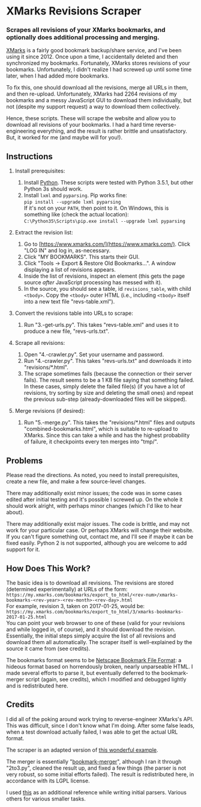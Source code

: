 # XMarks Revisions Scraper

### Scrapes all revisions of your XMarks bookmarks, and optionally does additional processing and merging.

[XMarks](http://xmarks.com/) is a fairly good bookmark backup/share service, and I've been using it since 2012.  Once upon a time, I accidentally deleted and then synchronized my bookmarks.  Fortunately, XMarks stores revisions of your bookmarks.  Unfortunately, I didn't realize I had screwed up until some time later, when I had added more bookmarks.

To fix this, one should download all the revisions, merge all URLs in them, and then re-upload.  Unfortunately, XMarks had 2264 revisions of my bookmarks and a messy JavaScript GUI to download them individually, but not (despite my support request) a way to download them collectively.

Hence, these scripts.  These will scrape the website and allow you to download all revisions of your bookmarks.  I had a hard time reverse-engineering everything, and the result is rather brittle and unsatisfactory.  But, it worked for me (and maybe will for you!).

## Instructions

1. Install prerequisites:
    1. Install [Python](https://www.python.org/downloads/).  These scripts were tested with Python 3.5.1, but other Python 3s should work.
    2. Install `lxml` and `pyparsing`.  Pip works fine:<br/>
    `pip install --upgrade lxml pyparsing`<br/>
    If it's not on your `PATH`, then point to it.  On Windows, this is something like (check the actual location):<br/>
    `C:\Python35\Scripts\pip.exe install --upgrade lxml pyparsing`

2. Extract the revision list:
    1. Go to [https://www.xmarks.com/](https://www.xmarks.com/).  Click "LOG IN" and log in, as-necessary.
    2. Click "MY BOOKMARKS".  This starts their GUI.
    3. Click "Tools -> Export & Restore Old Bookmarks...".  A window displaying a list of revisions appears.
    4. Inside the list of revisions, inspect an element (this gets the page source *after* JavaScript processing has messed with it).
    5. In the source, you should see a table, id `revisions_table`, with child `<tbody>`.  Copy the `<tbody>` outer HTML (i.e., including `<tbody>` itself into a new text file "revs-table.xml").

3. Convert the revisions table into URLs to scrape:
    1. Run "3.-get-urls.py".  This takes "revs-table.xml" and uses it to produce a new file, "revs-urls.txt".

4. Scrape all revisions:
    1. Open "4.-crawler.py".  Set your username and password.
    2. Run "4.-crawler.py".  This takes "revs-urls.txt" and downloads it into "revisions/*.html".
    3. The scrape sometimes fails (because the connection or their server fails).  The result seems to be a 1 KB file saying that something failed.  In these cases, simply delete the failed file(s) (if you have a lot of revisions, try sorting by size and deleting the small ones) and repeat the previous sub-step (already-downloaded files will be skipped).

5. Merge revisions (if desired):

    1. Run "5.-merge.py".  This takes the "revisions/*.html" files and outputs "combined-bookmarks.html", which is suitable to re-upload to XMarks.  Since this can take a while and has the highest probability of failure, it checkpoints every ten merges into "tmp/".

## Problems

Please read the directions.  As noted, you need to install prerequisites, create a new file, and make a few source-level changes.

There may additionally exist minor issues; the code was in some cases edited after initial testing and it's possible I screwed up.  On the whole it should work alright, with perhaps minor changes (which I'd like to hear about).

There may additionally exist major issues.  The code is brittle, and may not work for your particular case.  Or perhaps XMarks will change their website.  If you can't figure something out, contact me, and I'll see if maybe it can be fixed easily.  Python 2 is not supported, although you are welcome to add support for it.

## How Does This Work?

The basic idea is to download all revisions.  The revisions are stored (determined experimentally) at URLs of the form:<br/>
`https://my.xmarks.com/bookmarks/export_to_html/<rev-num>/xmarks-bookmarks-<rev-year>-<rev-month>-<rev-day>.html`<br/>
For example, revision 3, taken on 2017-01-25, would be:<br/>
`https://my.xmarks.com/bookmarks/export_to_html/3/xmarks-bookmarks-2017-01-25.html`<br/>
You can point your web browser to one of these (valid for your revisions and while logged in, of course), and it should download the revision.  Essentially, the initial steps simply acquire the list of all revisions and download them all automatically.  The scraper itself is well-explained by the source it came from (see credits).

The bookmarks format seems to be [Netscape Bookmark File Format](https://msdn.microsoft.com/en-us/library/aa753582(v=vs.85).aspx): a hideous format based on horrendously broken, nearly unparseable HTML.  I made several efforts to parse it, but eventually deferred to the bookmark-merger script (again, see credits), which I modified and debugged lightly and is redistributed here.

## Credits

I did all of the poking around work trying to reverse-engineer XMarks's API.  This was difficult, since I don't know what I'm doing.  After some false leads, when a test download actually failed, I was able to get the actual URL format.

The scraper is an adapted version of [this wonderful example](https://github.com/kazuar/login_scraper_example).

The merger is essentially "[bookmark-merger](http://bookmark-merger.sourceforge.net/)", although I ran it through "2to3.py", cleaned the result up, and fixed a few things (the parser is not very robust, so some initial efforts failed).  The result is redistributed here, in accordance with its LGPL license.

I used [this](https://stackoverflow.com/a/7265260/688624) as an additional reference while writing initial parsers.  Various others for various smaller tasks.